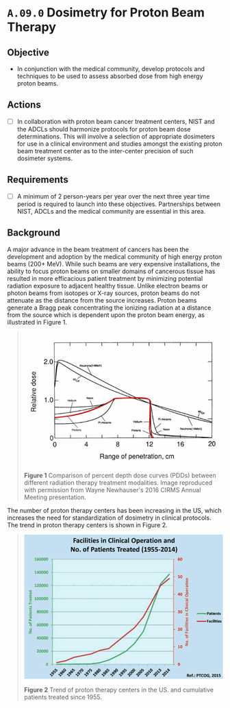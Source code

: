 # `A.09.0` Dosimetry for Proton Beam Therapy

## Objective

- In conjunction with the medical community, develop protocols and techniques to
be used to assess absorbed dose from high energy proton beams.

## Actions

- [ ] In collaboration with proton beam cancer treatment centers, NIST and the
ADCLs should harmonize protocols for proton beam dose determinations. This will
involve a selection of appropriate dosimeters for use in a clinical environment
and studies amongst the existing proton beam treatment center as to the
inter-center precision of such dosimeter systems.

## Requirements

- [ ] A minimum of 2 person-years per year over the next three year time period
is required to launch into these objectives. Partnerships between NIST, ADCLs
and the medical community are essential in this area.

## Background

A major advance in the beam treatment of cancers has been the development and
adoption by the medical community of high energy proton beams (200+ MeV). While
such beams are very expensive installations, the ability to focus proton beams
on smaller domains of cancerous tissue has resulted in more efficacious patient
treatment by minimizing potential radiation exposure to adjacent healthy tissue.
Unlike electron beams or photon beams from isotopes or X-ray sources, proton
beams do not attenuate as the distance from the source increases. Proton beams
generate a Bragg peak concentrating the ionizing radiation at a distance from
the source which is dependent upon the proton beam energy, as illustrated in
Figure 1.

> ![PDD comparison](assets/A.09.0-01-pdd-comparison.png)
>
> **Figure 1** Comparison of percent depth dose curves (PDDs) between different
radiation therapy treatment modalities. Image reproduced with permission from
Wayne Newhauser's 2016 CIRMS Annual Meeting presentation.

The number of proton therapy centers has been increasing in the US, which
increases the need for standardization of dosimetry in clinical protocols. The
trend in proton therapy centers is shown in Figure 2.

> ![Proton centers](assets/A.09.0-02-proton-centers.png)
>
> **Figure 2** Trend of proton therapy centers in the US. and cumulative
patients treated since 1955.
